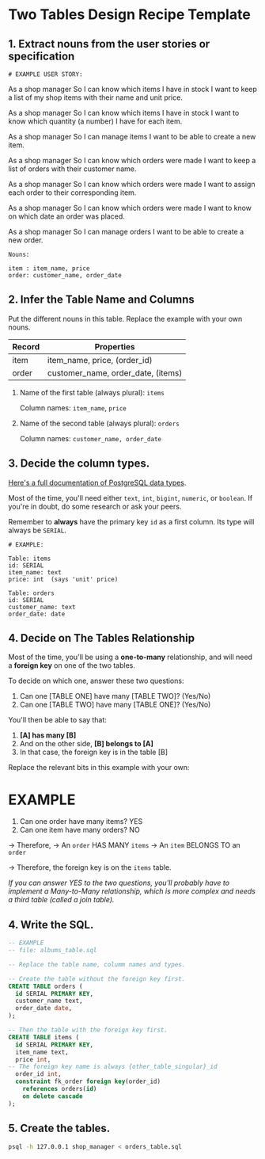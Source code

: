 # Two Tables Design Recipe Template

## 1. Extract nouns from the user stories or specification

```
# EXAMPLE USER STORY:

```
As a shop manager
So I can know which items I have in stock
I want to keep a list of my shop items with their name and unit price.

As a shop manager
So I can know which items I have in stock
I want to know which quantity (a number) I have for each item.

As a shop manager
So I can manage items
I want to be able to create a new item.

As a shop manager
So I can know which orders were made
I want to keep a list of orders with their customer name.

As a shop manager
So I can know which orders were made
I want to assign each order to their corresponding item.

As a shop manager
So I can know which orders were made
I want to know on which date an order was placed. 

As a shop manager
So I can manage orders
I want to be able to create a new order.
```
Nouns:

item : item_name, price
order: customer_name, order_date
```

## 2. Infer the Table Name and Columns



Put the different nouns in this table. Replace the example with your own nouns.

| Record           | Properties                          |
| ---------------- | ----------------------------------- |
| item             | item_name, price, (order_id)        |
| order            | customer_name, order_date, (items)  |

1. Name of the first table (always plural): `items` 

    Column names: `item_name`, `price`

2. Name of the second table (always plural): `orders` 

    Column names: `customer_name, order_date`

## 3. Decide the column types.

[Here's a full documentation of PostgreSQL data types](https://www.postgresql.org/docs/current/datatype.html).

Most of the time, you'll need either `text`, `int`, `bigint`, `numeric`, or `boolean`. If you're in doubt, do some research or ask your peers.

Remember to **always** have the primary key `id` as a first column. Its type will always be `SERIAL`.

```
# EXAMPLE:

Table: items
id: SERIAL
item_name: text
price: int  (says 'unit' price)

Table: orders
id: SERIAL
customer_name: text
order_date: date
```

## 4. Decide on The Tables Relationship

Most of the time, you'll be using a **one-to-many** relationship, and will need a **foreign key** on one of the two tables.

To decide on which one, answer these two questions:

1. Can one [TABLE ONE] have many [TABLE TWO]? (Yes/No)
2. Can one [TABLE TWO] have many [TABLE ONE]? (Yes/No)

You'll then be able to say that:

1. **[A] has many [B]**
2. And on the other side, **[B] belongs to [A]**
3. In that case, the foreign key is in the table [B]

Replace the relevant bits in this example with your own:


# EXAMPLE

1. Can one order have many items? YES
2. Can one item have many orders? NO

-> Therefore,
-> An `order` HAS MANY `items`
-> An `item` BELONGS TO an `order`

-> Therefore, the foreign key is on the `items` table.


*If you can answer YES to the two questions, you'll probably have to implement a Many-to-Many relationship, which is more complex and needs a third table (called a join table).*

## 4. Write the SQL.

```sql
-- EXAMPLE
-- file: albums_table.sql

-- Replace the table name, columm names and types.

-- Create the table without the foreign key first.
CREATE TABLE orders (
  id SERIAL PRIMARY KEY,
  customer_name text,
  order_date date,
);

-- Then the table with the foreign key first.
CREATE TABLE items (
  id SERIAL PRIMARY KEY,
  item_name text,
  price int,
-- The foreign key name is always {other_table_singular}_id
  order_id int,
  constraint fk_order foreign key(order_id)
    references orders(id)
    on delete cascade
);

```

## 5. Create the tables.

```bash
psql -h 127.0.0.1 shop_manager < orders_table.sql
```
